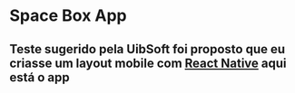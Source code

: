 # Space Box App
## Teste sugerido pela UibSoft foi proposto que eu criasse um layout mobile com [React Native](https://facebook.github.io/react-native/) aqui está o app
